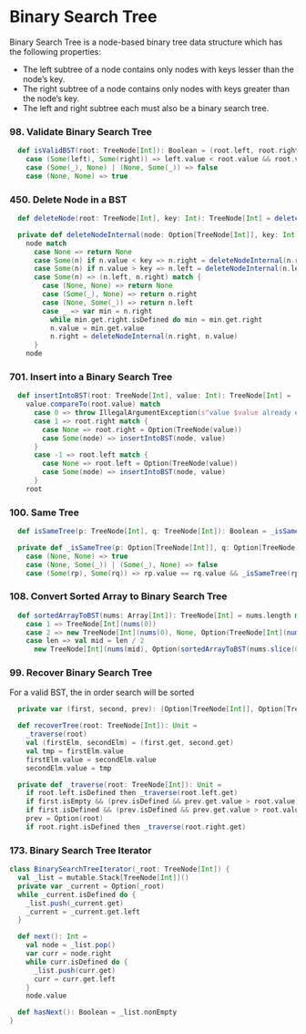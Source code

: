 # Binary Search Tree
Binary Search Tree is a node-based binary tree data structure which has the following properties:
- The left subtree of a node contains only nodes with keys lesser than the node’s key.
- The right subtree of a node contains only nodes with keys greater than the node’s key.
- The left and right subtree each must also be a binary search tree.

### 98. Validate Binary Search Tree
```scala
  def isValidBST(root: TreeNode[Int]): Boolean = (root.left, root.right) match
    case (Some(left), Some(right)) => left.value < root.value && root.value < right.value && isValidBST(left) && isValidBST(right)
    case (Some(_), None) | (None, Some(_)) => false
    case (None, None) => true
```

### 450. Delete Node in a BST
```scala
  def deleteNode(root: TreeNode[Int], key: Int): TreeNode[Int] = deleteNodeInternal(Option(root), key).get

  private def deleteNodeInternal(node: Option[TreeNode[Int]], key: Int): Option[TreeNode[Int]] =
    node match
      case None => return None
      case Some(n) if n.value < key => n.right = deleteNodeInternal(n.right, key)
      case Some(n) if n.value > key => n.left = deleteNodeInternal(n.left, key)
      case Some(n) => (n.left, n.right) match {
        case (None, None) => return None
        case (Some(_), None) => return n.right
        case (None, Some(_)) => return n.left
        case _ => var min = n.right
          while min.get.right.isDefined do min = min.get.right
          n.value = min.get.value
          n.right = deleteNodeInternal(n.right, n.value)
      }
    node
```

### 701. Insert into a Binary Search Tree
```scala
  def insertIntoBST(root: TreeNode[Int], value: Int): TreeNode[Int] =
    value.compareTo(root.value) match
      case 0 => throw IllegalArgumentException(s"value $value already exists in the tree")
      case 1 => root.right match {
        case None => root.right = Option(TreeNode(value))
        case Some(node) => insertIntoBST(node, value)
      }
      case -1 => root.left match {
        case None => root.left = Option(TreeNode(value))
        case Some(node) => insertIntoBST(node, value)
      }
    root
```

### 100. Same Tree
```scala
  def isSameTree(p: TreeNode[Int], q: TreeNode[Int]): Boolean = _isSameTree(Option(p), Option(q))

  private def _isSameTree(p: Option[TreeNode[Int]], q: Option[TreeNode[Int]]): Boolean = (p, q) match
    case (None, None) => true
    case (None, Some(_)) | (Some(_), None) => false
    case (Some(rp), Some(rq)) => rp.value == rq.value && _isSameTree(rp.right, rq.right) && _isSameTree(rp.left, rq.left)
```

### 108. Convert Sorted Array to Binary Search Tree
```scala
  def sortedArrayToBST(nums: Array[Int]): TreeNode[Int] = nums.length match
    case 1 => TreeNode[Int](nums(0))
    case 2 => new TreeNode[Int](nums(0), None, Option(TreeNode[Int](nums(1))))
    case len => val mid = len / 2
      new TreeNode[Int](nums(mid), Option(sortedArrayToBST(nums.slice(0, mid))), Option(sortedArrayToBST(nums.slice(mid + 1, nums.length))))
```
### 99. Recover Binary Search Tree
For a valid BST, the in order search will be sorted
```scala
  private var (first, second, prev): (Option[TreeNode[Int]], Option[TreeNode[Int]], Option[TreeNode[Int]]) = (None, None, None)

  def recoverTree(root: TreeNode[Int]): Unit =
    _traverse(root)
    val (firstElm, secondElm) = (first.get, second.get)
    val tmp = firstElm.value
    firstElm.value = secondElm.value
    secondElm.value = tmp

  private def _traverse(root: TreeNode[Int]): Unit =
    if root.left.isDefined then _traverse(root.left.get)
    if first.isEmpty && (prev.isDefined && prev.get.value > root.value) then first = Option(prev.get)
    if first.isDefined && (prev.isDefined && prev.get.value > root.value) then second = Option(root)
    prev = Option(root)
    if root.right.isDefined then _traverse(root.right.get)
```

### 173. Binary Search Tree Iterator
```scala
class BinarySearchTreeIterator(_root: TreeNode[Int]) {
  val _list = mutable.Stack[TreeNode[Int]]()
  private var _current = Option(_root)
  while _current.isDefined do {
    _list.push(_current.get)
    _current = _current.get.left
  }

  def next(): Int =
    val node = _list.pop()
    var curr = node.right
    while curr.isDefined do {
      _list.push(curr.get)
      curr = curr.get.left
    }
    node.value

  def hasNext(): Boolean = _list.nonEmpty
}
```